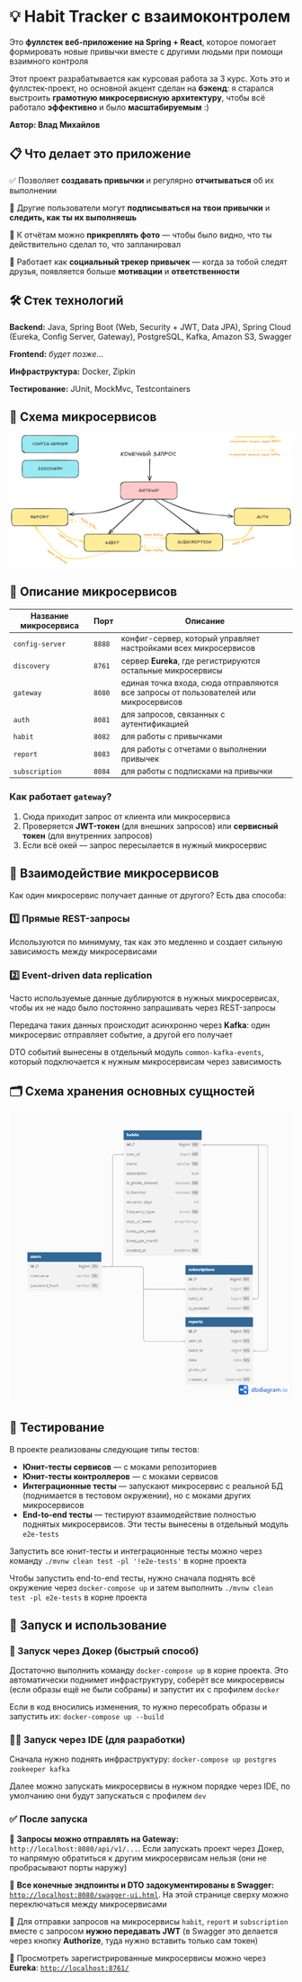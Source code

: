 # 💡 Habit Tracker с взаимоконтролем

Это **фуллстек веб-приложение на Spring + React**, которое помогает формировать новые привычки вместе с другими людьми при помощи взаимного контроля

Этот проект разрабатывается как курсовая работа за 3 курс. Хоть это и фуллстек-проект, но основной акцент сделан на **бэкенд**: я старался выстроить **грамотную микросервисную архитектуру**, чтобы всё работало **эффективно** и было **масштабируемым** :)

**Автор: Влад Михайлов**

## 📋 Что делает это приложение

✅ Позволяет **создавать привычки** и регулярно **отчитываться** об их выполнении

👀 Другие пользователи могут **подписываться на твои привычки** и **следить, как ты их выполняешь**

📸 К отчётам можно **прикреплять фото** — чтобы было видно, что ты действительно сделал то, что запланировал

🤝 Работает как **социальный трекер привычек** — когда за тобой следят друзья, появляется больше **мотивации** и **ответственности**

## 🛠️ Стек технологий

**Backend:** Java, Spring Boot (Web, Security + JWT, Data JPA), Spring Cloud (Eureka, Config Server, Gateway), PostgreSQL, Kafka, Amazon S3, Swagger

**Frontend:** _будет позже..._

**Инфраструктура:** Docker, Zipkin

**Тестирование:** JUnit, MockMvc, Testcontainers

## 📌 Схема микросервисов

![Схема микросервисов](images/microservices.png)

## 🔧 Описание микросервисов

| Название микросервиса | Порт   | Описание                                                                             |
|-----------------------|--------|--------------------------------------------------------------------------------------|
| `config-server`       | `8888` | конфиг-сервер, который управляет настройками всех микросервисов                      |
| `discovery`           | `8761` | сервер **Eureka**, где регистрируются остальные микросервисы                         |
| `gateway`             | `8080` | единая точка входа, сюда отправляются все запросы от пользователей или микросервисов |
| `auth`                | `8081` | для запросов, связанных с аутентификацией                                            |
| `habit`               | `8082` | для работы с привычками                                                              |
| `report`              | `8083` | для работы с отчетами о выполнении привычек                                          |
| `subscription`        | `8084` | для работы с подписками на привычки                                                  |

### Как работает `gateway`?

1. Сюда приходит запрос от клиента или микросервиса
2. Проверяется **JWT-токен** (для внешних запросов) или **сервисный токен** (для внутренних запросов)
3. Если всё окей — запрос пересылается в нужный микросервис

## 🔄 Взаимодействие микросервисов

Как один микросервис получает данные от другого? Есть два способа:

### 1️⃣ **Прямые REST-запросы**

Используются по минимуму, так как это медленно и создает сильную зависимость между микросервисами

### 2️⃣ **Event-driven data replication**

Часто используемые данные дублируются в нужных микросервисах, чтобы их не надо было постоянно запрашивать через REST-запросы

Передача таких данных происходит асинхронно через **Kafka**: один микросервис отправляет событие, а другой его получает

DTO событий вынесены в отдельный модуль `common-kafka-events`, который подключается к нужным микросервисам через зависимость

## 🗂️ Схема хранения основных сущностей

![Схема хранения сущностей](images/entities.png)

## 🧪 Тестирование

В проекте реализованы следующие типы тестов:

- **Юнит-тесты сервисов** — с моками репозиториев
- **Юнит-тесты контроллеров** — с моками сервисов
- **Интеграционные тесты** — запускают микросервис с реальной БД (поднимается в тестовом окружении), но с моками других микросервисов
- **End-to-end тесты** — тестируют взаимодействие полностью поднятых микросервисов. Эти тесты вынесены в отдельный модуль `e2e-tests`

Запустить все юнит-тесты и интеграционные тесты можно через команду `./mvnw clean test -pl '!e2e-tests'` в корне проекта

Чтобы запустить end-to-end тесты, нужно сначала поднять всё окружение через `docker-compose up` и затем выполнить `./mvnw clean test -pl e2e-tests` в корне проекта

## 🚀 Запуск и использование

### 🐳 Запуск через Докер (быстрый способ)

Достаточно выполнить команду `docker-compose up` в корне проекта. Это автоматически поднимет инфраструктуру, соберёт все микросервисы (если образы ещё не были собраны) и запустит их с профилем `docker`

Если в код вносились изменения, то нужно пересобрать образы и запустить их: `docker-compose up --build`

### 🧑‍💻 Запуск через IDE (для разработки)

Сначала нужно поднять инфраструктуру: `docker-compose up postgres zookeeper kafka`

Далее можно запускать микросервисы в нужном порядке через IDE, по умолчанию они будут запускаться с профилем `dev`

### ✅ После запуска

🔹 **Запросы можно отправлять на Gateway:** `http://localhost:8080/api/v1/...`. Если запускать проект через Докер, то напрямую обратиться к другим микросервисам нельзя (они не пробрасывают порты наружу)

🔹 **Все конечные эндпоинты и DTO задокументированы в Swagger:** [`http://localhost:8080/swagger-ui.html`](http://localhost:8080/swagger-ui.html). На этой странице сверху можно переключаться между микросервисами

🔹 Для отправки запросов на микросервисы `habit`, `report` и `subscription` вместе с запросом **нужно передавать JWT** (в Swagger это делается через кнопку **Authorize**, туда нужно вставить только сам токен)

🔹 Просмотреть зарегистрированные микросервисы можно через **Eureka**: [`http://localhost:8761/`](http://localhost:8761/)

[//]: # (Как просмотреть трассировку через Зипкин)
